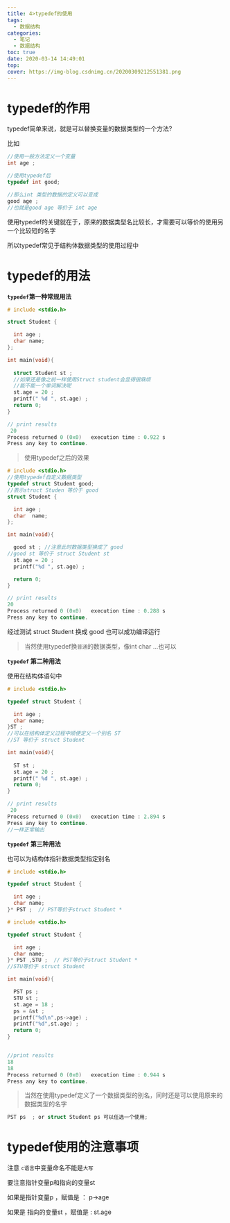 ```yaml
---
title: 4>typedef的使用
tags:
  - 数据结构
categories:
  - 笔记
  - 数据结构
toc: true
date: 2020-03-14 14:49:01
top:
cover: https://img-blog.csdnimg.cn/20200309212551381.png
---
```



# typedef的作用

typedef简单来说，就是可以替换变量的数据类型的一个方法?

比如 

```c
//使用一般方法定义一个变量
int age ;

//使用typedef后
typedef int good;

//那么int 类型的数据的定义可以变成
good age ; 
//也就是good age 等价于 int age 

```

使用typedef的关键就在于，原来的数据类型名比较长，才需要可以等价的使用另一个比较短的名字

所以typedef常见于结构体数据类型的使用过程中

# typedef的用法

**`typedef`第一种常规用法**

```c
# include <stdio.h>

struct Student {

  int age ;
  char name;
};

int main(void){
   
  struct Student st ;
  //如果还是像之前一样使用Struct student会显得很麻烦
  //能不能一个单词解决呢 
  st.age = 20 ;
  printf(" %d ", st.age) ;
  return 0;
}

// print results
 20
Process returned 0 (0x0)   execution time : 0.922 s
Press any key to continue.

```
>使用typedef之后的效果

```c
# include <stdio.h>
//使用typedef自定义数据类型
typedef struct Student good;
//表示struct Studen 等价于 good 
struct Student {

  int age ;
  char  name;
};

int main(void){

  good st ; //注意此时数据类型换成了 good
//good st 等价于 struct Student st 
  st.age = 20 ;
  printf("%d ", st.age) ;

  return 0;
}

// print results 
20
Process returned 0 (0x0)   execution time : 0.288 s
Press any key to continue.

```

经过测试 struct Student 换成 good 也可以成功编译运行

>当然使用typedef换`普通`的数据类型，像int char ...也可以

**`typedef` 第二种用法**


使用在结构体语句中

```c
# include <stdio.h>

typedef struct Student {

  int age ;
  char name;
}ST ; 
//可以在结构体定义过程中顺便定义一个别名 ST 
//ST 等价于 struct Student

int main(void){
   
  ST st ;
  st.age = 20 ;
  printf(" %d ", st.age) ;
  return 0;
}

// print results
 20
Process returned 0 (0x0)   execution time : 2.894 s
Press any key to continue.
//一样正常输出
```
**`typedef` 第三种用法**

也可以为结构体指针数据类型指定别名

```c
# include <stdio.h>

typedef struct Student {

  int age ;
  char name;
}* PST ;  // PST等价于struct Student *

```

```c
# include <stdio.h>

typedef struct Student {

  int age ;
  char name;
}* PST ,STU ;  // PST等价于struct Student *
//STU等价于 struct Student

int main(void){

  PST ps ;
  STU st ;
  st.age = 18 ;
  ps = &st ;
  printf("%d\n",ps->age) ;
  printf("%d",st.age) ;
  return 0;
}


//print results
18
18
Process returned 0 (0x0)   execution time : 0.944 s
Press any key to continue.
```
>当然在使用typedef定义了一个数据类型的别名，同时还是可以使用原来的数据类型的名字

```c
PST ps  ; or struct Student ps 可以任选一个使用;
```

# typedef使用的注意事项


注意 `c语言`中变量命名不能是`大写`

要注意指针变量p和指向的变量st

如果是指针变量p ，赋值是 ： p->age

如果是 指向的变量st ，赋值是 :  st.age

